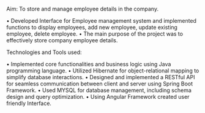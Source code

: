 Aim: To store and manage employee details in the company.

• Developed Interface for Employee management system and implemented functions to display employees, add new employee, update existing employee, delete employee.
• The main purpose of the project was to effectively store company employee details.

Technologies and Tools used:

• Implemented core functionalities and business logic using Java programming language.
• Utilized Hibernate for object-relational mapping to simplify database interactions.
• Designed and implemented a RESTful API for seamless communication between client and server using Spring Boot Framework.
• Used MYSQL for database management, including schema design and query optimization.
• Using Angular Framework created user friendly Interface. 
